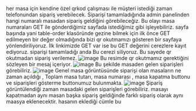 her masa için  kendine özel qrkod çalışması ile müşteri istediği zaman telefonundan sipariş verebilecek. Siparişi tamamladığında admin panelinden hangi numaralı masadan sipariş  geldiğini görebileceğiz. 
Bu olayı masa numaraları GET ile gönderdiğimiz sayfada istediğimiz gibi işleyebiliriz. sayfa başında yani table-order klasöründe gezine bilmek için ilk önce GET edilmeyen bir değer olmadığında bizi qr okutmamızı gösteren bir sayfaya yönlendiriliyoruz.
İlk linkimizde GET var ise bu GET değerini cerezlere kayıt ediyoruz. siparişi tamamladığı anda Bu cerezi siliyoruz. Bu sayede qr okutmadan sipariş verilemez.
![image](https://github.com/iskocan01/Qr-menu-order/assets/116522309/ab807e41-991f-46e7-8235-3d2728d027f6)
Bu resimde qr okutmamız gerektiğini sözleyen bir mesaj içeriyor.
![image](https://github.com/iskocan01/Qr-menu-order/assets/116522309/ba118fff-091f-4b34-a424-ab7419df055f)
Bu şekilde masaden gelen siparişleri görebiliriz.
![image](https://github.com/iskocan01/Qr-menu-order/assets/116522309/cf1abed3-e6b3-4d47-8fb3-59e31aa9b4e6)
Genel masa görüntüsünde siparişi olan masaların ne zaman açıldığı , Toplam masa tutarı,  masa numarası , masa kapatma buttonu ve siparişleri gösterme buttonumuz bulunmakta.
![image](https://github.com/iskocan01/Qr-menu-order/assets/116522309/b82370e6-b012-4ee9-ac81-de748aba8f82)
Şipariş görüntülendiği zaman masadaki gelen siparişleri görebiliriz. masayı kapatmadan aynı masan başka sipariş geldiğinde farklı sipariş olarak aynı maasya eklenecektir.
hasanın eklediği cümle bu

